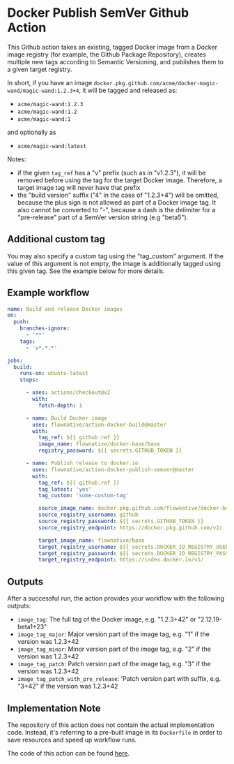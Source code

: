 # Docker Publish SemVer Github Action

This Github action takes an existing, tagged Docker image from a Docker image registry
(for example, the Github Package Repository), creates multiple new tags according to 
Semantic Versioning, and publishes them to a given target registry.

In short, if you have an image `docker.pkg.github.com/acme/docker-magic-wand/magic-wand:1.2.3+4`,
it will be tagged and released as:

- `acme/magic-wand:1.2.3`
- `acme/magic-wand:1.2`
- `acme/magic-wand:1`

and optionally as 
- `acme/magic-wand:latest`

Notes:
- if the given `tag_ref` has a "v" prefix (such as in "v1.2.3"), it will be removed before
  using the tag for the target Docker image. Therefore, a target image tag will never have that
  prefix
- the "build version" suffix ("4" in the case of "1.2.3+4") will be omitted, because the plus
  sign is not allowed as part of a Docker image tag. It also cannot be converted to "-", because
  a dash is the delimiter for a "pre-release" part of a SemVer version string (e.g "beta5").

## Additional custom tag

You may also specify a custom tag using the "tag_custom" argument. If the value of this argument
is not empty, the image is additionally tagged using this given tag. See the example below for more
details. 

## Example workflow

````yaml
name: Build and release Docker images
on:
  push:
    branches-ignore:
      - '**'
    tags:
      - 'v*.*.*'

jobs:
  build:
    runs-on: ubuntu-latest
    steps:

      - uses: actions/checkout@v2
        with:
          fetch-depth: 1

      - name: Build Docker image
        uses: flownative/action-docker-build@master
        with:
          tag_ref: ${{ github.ref }}
          image_name: flownative/docker-base/base
          registry_password: ${{ secrets.GITHUB_TOKEN }}

      - name: Publish release to docker.io
        uses: flownative/action-docker-publish-semver@master
        with:
          tag_ref: ${{ github.ref }}
          tag_latest: 'yes'
          tag_custom: 'some-custom-tag'

          source_image_name: docker.pkg.github.com/flownative/docker-base/base
          source_registry_username: github
          source_registry_password: ${{ secrets.GITHUB_TOKEN }}
          source_registry_endpoint: https://docker.pkg.github.com/v2/

          target_image_name: flownative/base
          target_registry_username: ${{ secrets.DOCKER_IO_REGISTRY_USER }}
          target_registry_password: ${{ secrets.DOCKER_IO_REGISTRY_PASSWORD }}
          target_registry_endpoint: https://index.docker.io/v1/
````

## Outputs

After a successful run, the action provides your workflow with the following outputs:

- `image_tag`: The full tag of the Docker image, e.g. "1.2.3+42" or "2.12.19-beta1+23"
- `image_tag_major`: Major version part of the image tag, e.g. "1" if the version was 1.2.3+42
- `image_tag_minor`: Minor version part of the image tag, e.g. "2" if the version was 1.2.3+42
- `image_tag_patch`: Patch version part of the image tag, e.g. "3" if the version was 1.2.3+42
- `image_tag_patch_with_pre_release`: 'Patch version part with suffix, e.g. "3+42" if the version was 1.2.3+42

## Implementation Note

The repository of this action does not contain the actual implementation code. Instead, it's referring to a pre-built
image in its `Dockerfile` in order to save resources and speed up workflow runs.

The code of this action can be found [here](https://github.com/flownative/docker-action-docker-publish-semver).
